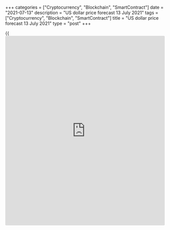+++
categories = ["Cryptocurrency", "Blockchain", "SmartContract"]
date = "2021-07-13"
description = "US dollar price forecast 13 July 2021"
tags = ["Cryptocurrency", "Blockchain", "SmartContract"]
title = "US dollar price forecast 13 July 2021"
type = "post"
+++

{{<iframe id="large-banner" src="https://www.bounty.group/#slide=27.0" width="100%" height="600" scrolling="no" style="border: 0px solid rgb(216, 221, 230); border-radius: 3px;">}}

2021-07-13

2021-07-13

Dollar needs facts. Forecast as of 13.07.2021Dmitri Demidenko

The greenback usually rises on the expectations of a sooner tightening
of the Fed’s monetary [policy](https://www.fintechee.com/policy/) than earlier suggested. If the dollar is
falling under the same circumstances, there is also some logic in it.
What is the reason? Let us discuss the Forex outlook and make up a
[EURUSD][1] trading plan.

## Weekly US dollar fundamental forecast

Every action gives rise to the opposition. If the Fed intends to tighten
monetary [policy](https://www.fintechee.com/policy/) earlier than the market expects, it will most likely
take inflation under control, suggesting that there is limited potential
for growth in the federal funds rate. This circumstance presses down the
US Treasury yields, weakening the dollar. On the contrary, in March,
Treasury yields were rising, as the passive attitude of the Federal
Reserve supported the inflation growth. Investors feared that the
central bank would have to act aggressively at some point.

There could be a taper tantrum which is different from what happened in
2013. At that time, Ben Bernanke stunned the markets with the message
about the QE tapering, and Treasury yields soared. At present, Jerome
Powell and his team are preparing [investor](https://www.fintechee.com/tutorial-for-forex-trading/investor-mode/)s very slowly for changes in
the monetary [policy](https://www.fintechee.com/policy/). They don’t want to repeat the old mistakes, but the
market reacts in a way it has not been expected. Treasury yields are
down. With the US bond yields start rising when the scaling-back of
asset purchases become the fact? It is quite possible. In 2013, the
10-year yield was up and down, eventually dropping back to 1.6%.

### Dynamics of Treasury yields and USD

 _Source_ _: Trading Economics_

I believe the Fed acts wisely. Not so long ago, the central bank
announced that it would not act on expectations, it intends to react to
the facts. After that, the market began to react to the facts. I would
not be surprised if the announcement of the QE tapering in August or
September will allow the yields on Treasury bonds and the US dollar to
rise. Until then, they remain under pressure.

This idea is supported by Christine Lagarde's statement about a dispute
among the ECB members at the forthcoming meeting of the Governing
Council on July 22 and the FOMC members’ dovish stance. New York Fed
President John Williams said the central bank had set a clear marker on
the employment, and the marker has not yet been reached to begin winding
down the QE. Richmond Fed President Thomas Barkin also refers to the
weakness of the US employment, which prevents the Fed from scaling back
the monetary stimulus.

The euro is supported by a rally in US stock indices and leading
indicators from the OECD, signaling that, despite the delta variant of
COVID-19, the global economy is rapidly recovering.

### Dynamics of global economy



 _Source_ _: Bloomberg_

### Weekly [EURUSD][2] trading plan

The [EURUSD][2] is consolidating, trying to reach the resistance at
1.188. Traders are awaiting the release of US inflation data. According
to the consensus forecast of Bloomberg experts, consumer prices will
slow down in June from 5% to 4.9%. Most likely, the US dollar will
strengthen sharply against major world currencies if the CPI rises to
5.5% or higher. If the indicator is down to 4.5%, the euro could rise to
the middle of figure19. If the euro breaks out the resistance at $1.188,
it could continue rising to $1.193 and $1.1965. If the [EURUSD][2] goes
down below $1.184, it will be relevant to sell.





## Price chart of EURUSD in real time mode

The content of this article reflects the author’s opinion and does not
necessarily reflect the official position of LiteForex. The material
published on this page is provided for informational purposes only and
should not be considered as the provision of investment advice for the
purposes of Directive 2004/39/EC.

Rate this article:

{{value}}

( {{count}} {{title}} )

   1. my.liteforex.com/trading/chart?symbol=EURUSD&returnUrl=true
   2. my.liteforex.com/trading/chart?symbol=EURUSD&returnUrl=true